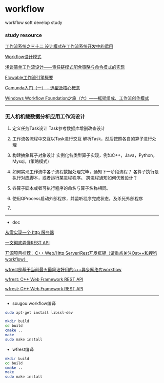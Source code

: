 
# workflow
workflow soft develop study

### study resource
[工作流系统之三十二 设计模式在工作流系统开发中的运用](http://t.zoukankan.com/webreport-p-1943409.html)

[Workflow设计模式](https://blog.csdn.net/JackLi31742/article/details/98068358)

[浅谈简单工作流设计——责任链模式配合策略与命令模式的实现](https://blog.csdn.net/iteye_353/article/details/82242836?spm=1001.2101.3001.6650.1&utm_medium=distribute.pc_relevant.none-task-blog-2%7Edefault%7ECTRLIST%7Edefault-1-82242836-blog-98068358.pc_relevant_multi_platform_whitelistv3&depth_1-utm_source=distribute.pc_relevant.none-task-blog-2%7Edefault%7ECTRLIST%7Edefault-1-82242836-blog-98068358.pc_relevant_multi_platform_whitelistv3&utm_relevant_index=2)

[Flowable工作流引擎概要](https://zhuanlan.zhihu.com/p/417014073)

[Camunda入门（一） - 选型及核心概念](https://blog.csdn.net/luo15242208310/article/details/122648136)

[Windows Workflow Foundation之旅（六）——框架组成、工作流创作模式](https://www.cnblogs.com/wayne-ivan/archive/2007/09/06/883699.html)



***

### 无人机机载数据分析应用工作流设计
1. 定义任务Task设计
   Task参考数据库增删改查设计
2. 工作流各流程中交互以Task进行交互
   解析Task，然后按照各自的算子进行处理
3. 构建抽象算子对象设计
   实例化各类型算子实现，例如C++，Java，Python，Mysql。(策略模式)

4. 如何实现工作流中各子流程数据处理完毕，通知下一阶段流程？
   各算子执行是执行对应脚本，或者运行某进程程序。
   跨进程通知如何优雅设计？
   
5. 各算子脚本或者可执行程序的命名与算子名称相同。
   
6. 使用QProcess启动外部程序，并监听程序完成状态，及杀死外部程序
   
7. 



***

- doc

[从零实现一个 http 服务器](https://zhuanlan.zhihu.com/p/411152110)

[一文彻底弄懂REST API](https://zhuanlan.zhihu.com/p/536437382)

[开源项目推荐：C++ Web/Http Server/Rest开发框架（请重点关注Oat++和搜狗workflow）](https://developer.aliyun.com/article/804257)

[wfrest是基于当前最火最简洁好用的c++异步网络库workflow](https://www.zhihu.com/question/332778359?utm_source=com.evernote)

[wfrest: C++ Web Framework REST API](https://github.com/wfrest/wfrest/blob/main/README_cn.md)

[wfrest: C++ Web Framework REST API](https://gitee.com/MonkeyKingX/wfrest)

***

- sougou workflow编译
```bash
sudo apt-get install libssl-dev

mkdir build
cd build
cmake ..
make 
sudo make install

```

- wfrest编译
```bash
mkdir build
cd build
cmake ..
make 
sudo make install
```

